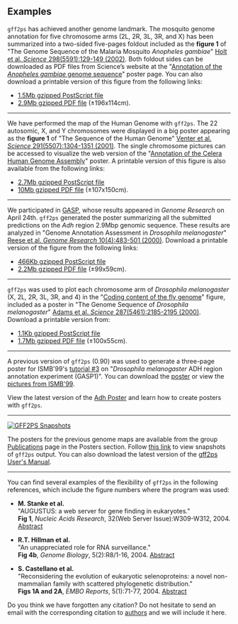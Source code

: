 ## Examples

`gff2ps` has achieved another genome landmark. The mosquito genome annotation for five chromosome arms (2L, 2R, 3L, 3R, and X) has been summarized into a two-sided five-pages foldout included as the **figure 1** of "The Genome Sequence of the Malaria Mosquito *Anopheles gambiae*" [Holt et al. *Science* 298(5591):129-149 (2002)](http://www.sciencemag.org/cgi/content/abstract/298/5591/129). Both foldout sides can be downloaded as PDF files from Science’s website at the "[Annotation of the *Anopheles gambiae* genome sequence](http://www.sciencemag.org/cgi/content/full/298/5591/129/DC2)" poster page. You can also download a printable version of this figure from the following links: 
- [1.5Mb gzipped PostScript file](http://genome.crg.es/references/genome_maps/2002_Science_v298_i5591_p129_fig1_MosquitoGenome.ps.gz)
- [2.9Mb gzipped PDF file](http://genome.crg.es/references/genome_maps/2002_Science_v298_i5591_p129_fig1_MosquitoGenome.pdf.gz) (±196x114cm).

---

We have performed the map of the Human Genome with `gff2ps`. The 22 autosomic, X, and Y chromosomes were displayed in a big poster appearing as the **figure 1** of "The Sequence of the Human Genome" [Venter et al. *Science* 291(5507):1304-1351 (2001)](http://www.sciencemag.org/cgi/content/abstract/291/5507/1304). The single chromosome pictures can be accessed to visualize the web version of the "[Annotation of the Celera Human Genome Assembly](http://www.sciencemag.org/cgi/content/full/291/5507/1304/DC2)" poster. A printable version of this figure is also available from the following links:
- [2.7Mb gzipped PostScript file](http://genome.crg.es/references/genome_maps/2001_Science_v291_i5507_p1304_fig1_HumanGenome.ps.gz)
- [10Mb gzipped PDF file](http://genome.crg.es/references/genome_maps/2001_Science_v291_i5507_p1304_fig1_HumanGenome.pdf.gz) (±107x150cm).

---

We participated in [GASP](http://www.fruitfly.org/GASP1/), whose results appeared in *Genome Research* on April 24th. `gff2ps` generated the poster summarizing all the submitted predictions on the *Adh* region 2.9Mbp genomic sequence. These results are analyzed in "Genome Annotation Assessment in *Drosophila melanogaster*" [Reese et al. *Genome Research* 10(4):483-501 (2000)](http://www.genome.org/cgi/content/abstract/10/4/483). Download a printable version of the figure from the following links:
- [466Kb gzipped PostScript file](http://genome.crg.es/references/genome_maps/2000_GenomeResearch_v10_i4_p483_poster_GASP.ps.gz)
- [2.2Mb gzipped PDF file](http://genome.crg.es/references/genome_maps/2000_GenomeResearch_v10_i4_p483_poster_GASP.pdf.gz) (±99x59cm).

---

`gff2ps` was used to plot each chromosome arm of *Drosophila melanogaster* (X, 2L, 2R, 3L, 3R, and 4) in the "[Coding content of the fly genome](http://www.sciencemag.org/feature/data/genomes/2000/drosophila.shl)" figure, included as a poster in "The Genome Sequence of *Drosophila melanogaster*" [Adams et al. *Science* 287(5461):2185-2195 (2000)](http://www.sciencemag.org/cgi/content/abstract/287/5461/2185). Download a printable version from:
- [1.1Kb gzipped PostScript file](http://genome.crg.es/references/genome_maps/2000_Science_v287_i5461_p2185_fig4_FlyGenome.ps.gz)
- [1.7Mb gzipped PDF file](http://genome.crg.es/references/genome_maps/2000_Science_v287_i5461_p2185_fig4_FlyGenome.pdf.gz) (±100x55cm).

---

A previous version of `gff2ps` (0.90) was used to generate a three-page poster for ISMB'99's [tutorial #3](http://whitefly.lbl.gov/GASP1/tutorial/presentationFramed/ppframe.htm) on "*Drosophila melanogaster* ADH region annotation experiment (GASP1)". You can download the [poster](ftp://genome.crg.es/pub/software/gff_tools/gff2ps/poster/) or view the [pictures from ISMB'99](http://genome.crg.es/~jabril/PHOTOS/ADHposterISMB99.html).

View the latest version of the [Adh Poster](http://genome.crg.es/software/gfftools/GFF2PS-ADHposter.html) and learn how to create posters with `gff2ps`.

---

[![GFF2PS Snapshots](gff2ps_snapshots/GFF2PS_icon.jpg)](http://genome.crg.es/software/gfftools/GFF2PS-Snapshots.html)

The posters for the previous genome maps are available from the group [Publications](http://genome.crg.es/main/publications.html#POSTER) page in the Posters section. Follow [this link](http://genome.crg.es/software/gfftools/GFF2PS-Snapshots.html) to view snapshots of `gff2ps` output. You can also download the latest version of the [gff2ps User's Manual](GFF2PS.html#DOWNLOADING).

---

You can find several examples of the flexibility of `gff2ps` in the following references, which include the figure numbers where the program was used:

- **M. Stanke et al.**  
  "AUGUSTUS: a web server for gene finding in eukaryotes."  
  **Fig 1**, *Nucleic Acids Research*, 32(Web Server Issue):W309-W312, 2004. [Abstract](http://nar.oupjournals.org/cgi/content/abstract/32/suppl_2/W309)

- **R.T. Hillman et al.**  
  "An unappreciated role for RNA surveillance."  
  **Fig 4b**, *Genome Biology*, 5(2):R8/1-16, 2004. [Abstract](http://genomebiology.com/2004/5/2/r8/abstract)

- **S. Castellano et al.**  
  "Reconsidering the evolution of eukaryotic selenoproteins: a novel non-mammalian family with scattered phylogenetic distribution."  
  **Figs 1A and 2A**, *EMBO Reports*, 5(1):71-77, 2004. [Abstract](http://www.nature.com/cgi-taf/DynaPage.taf?file=/embor/journal/v5/n1/abs/7400036.html)

Do you think we have forgotten any citation? Do not hesitate to send an email with the corresponding citation to [authors](mailto:jabril@imim.es?subject=[GFF2PS]%20CITATIONS:) and we will include it here.
